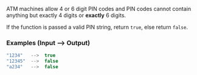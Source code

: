 ATM machines allow 4 or 6 digit PIN codes and PIN codes cannot contain anything but exactly 4 digits or **exactly** 6 digits.

If the function is passed a valid PIN string, return `true`, else return `false`.

### Examples (Input --> Output)

```javascript
"1234"   -->  true
"12345"  -->  false
"a234"   -->  false
```